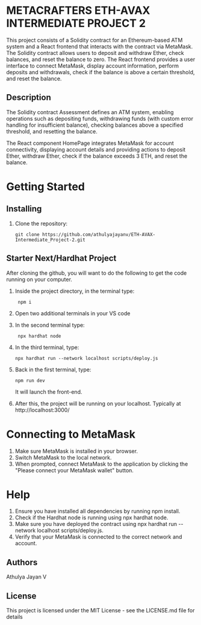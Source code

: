 
# METACRAFTERS ETH-AVAX INTERMEDIATE PROJECT 2

This project consists of a Solidity contract for an Ethereum-based ATM system and a React frontend that interacts with the contract via MetaMask. The Solidity contract allows users to deposit and withdraw Ether, check balances, and reset the balance to zero. The React frontend provides a user interface to connect MetaMask, display account information, perform deposits and withdrawals, check if the balance is above a certain threshold, and reset the balance.

## Description

The Solidity contract Assessment defines an ATM system, enabling operations such as depositing funds, withdrawing funds (with custom error handling for insufficient balance), checking balances above a specified threshold, and resetting the balance. 

The React component HomePage integrates MetaMask for account connectivity, displaying account details and providing actions to deposit Ether, withdraw Ether, check if the balance exceeds 3 ETH, and reset the balance.

# Getting Started

## Installing

1. Clone the repository:
   ```
   git clone https://github.com/athulyajayanv/ETH-AVAX-Intermediate_Project-2.git

   ```
   
## Starter Next/Hardhat Project

After cloning the github, you will want to do the following to get the code running on your computer.

1. Inside the project directory, in the terminal type:
   ```
    npm i
   ```
2. Open two additional terminals in your VS code
3. In the second terminal type:
   ```
    npx hardhat node
   ```
4. In the third terminal, type:
   ```
   npx hardhat run --network localhost scripts/deploy.js
   ```
5. Back in the first terminal, type:
   ```
   npm run dev
   ```
    It will launch the front-end.
   
6. After this, the project will be running on your localhost. 
Typically at http://localhost:3000/


# Connecting to MetaMask

1. Make sure MetaMask is installed in your browser.
2. Switch MetaMask to the local network.
3. When prompted, connect MetaMask to the application by clicking the "Please connect your MetaMask wallet" button.
   

# Help

1. Ensure you have installed all dependencies by running npm install.
2. Check if the Hardhat node is running using npx hardhat node.
3. Make sure you have deployed the contract using npx hardhat run --network localhost scripts/deploy.js.
4. Verify that your MetaMask is connected to the correct network and account.


## Authors

Athulya Jayan V


## License

This project is licensed under the MIT License - see the LICENSE.md file for details
